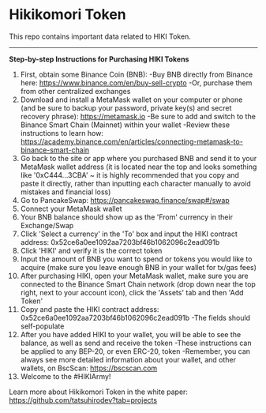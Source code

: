 # Hikikomori Token

This repo contains important data related to HIKI Token.

----------

**Step-by-step Instructions for Purchasing HIKI Tokens**

1. First, obtain some Binance Coin (BNB):
    -Buy BNB directly from Binance here: https://www.binance.com/en/buy-sell-crypto
    -Or, purchase them from other centralized exchanges
2. Download and install a MetaMask wallet on your computer or phone (and be sure to backup your password, private key(s) and secret recovery phrase): https://metamask.io
    -Be sure to add and switch to the Binance Smart Chain (Mainnet) within your wallet
    -Review these instructions to learn how: https://academy.binance.com/en/articles/connecting-metamask-to-binance-smart-chain
3. Go back to the site or app where you purchased BNB and send it to your MetaMask wallet address (it is located near the top and looks something like '0xC444...3CBA' ~ it is highly recommended that you copy and paste it directly, rather than inputting each character manually to avoid mistakes and financial loss)
4. Go to PancakeSwap: https://pancakeswap.finance/swap#/swap
5. Connect your MetaMask wallet
6. Your BNB balance should show up as the 'From' currency in their Exchange/Swap
7. Click 'Select a currency' in the 'To' box and input the HIKI contract address: 0x52ce6a0ee1092aa7203bf46b1062096c2ead091b
8. Click 'HIKI' and verify it is the correct token
9. Input the amount of BNB you want to spend or tokens you would like to acquire (make sure you leave enough BNB in your wallet for tx/gas fees)
10. After purchasing HIKI, open your MetaMask wallet, make sure you are connected to the Binance Smart Chain network (drop down near the top right, next to your account icon), click the 'Assets' tab and then 'Add Token'
11. Copy and paste the HIKI contract address: 0x52ce6a0ee1092aa7203bf46b1062096c2ead091b
    -The fields should self-populate
12. After you have added HIKI to your wallet, you will be able to see the balance, as well as send and receive the token
    -These instructions can be applied to any BEP-20, or even ERC-20, token
    -Remember, you can always see more detailed information about your wallet, and other wallets, on BscScan: https://bscscan.com
13. Welcome to the #HIKIArmy!

Learn more about Hikikomori Token in the white paper: https://github.com/tatsuhirodev?tab=projects
